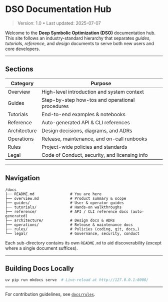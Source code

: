 # DSO Documentation Hub

> Version: 1.0 • Last updated: 2025-07-07

Welcome to the **Deep Symbolic Optimization (DSO)** documentation hub.
This site follows an industry-standard hierarchy that separates _guides_, _tutorials_, _reference_, and _design_ documents to serve both new users and core developers.

---

## Sections

| Category     | Purpose                                         |
| ------------ | ----------------------------------------------- |
| Overview     | High-level introduction and system context      |
| Guides       | Step-by-step how-tos and operational procedures |
| Tutorials    | End-to-end examples & notebooks                 |
| Reference    | Auto-generated API & CLI references             |
| Architecture | Design decisions, diagrams, and ADRs            |
| Operations   | Release, maintenance, and on-call runbooks      |
| Rules        | Project-wide policies and standards             |
| Legal        | Code of Conduct, security, and licensing info   |

---

## Navigation

```
/docs
├── README.md                # You are here
├── overview.md              # Product summary & scope
├── guides/                  # User & operator guides
├── tutorials/               # Hands-on walkthroughs
├── reference/               # API / CLI reference docs (auto-generated)
├── architecture/            # Design docs & ADRs
├── operations/              # Release & maintenance docs
├── rules/                   # Policies (coding, git, docs…)
└── legal/                   # Governance, security, conduct
```

Each sub-directory contains its own `README.md` to aid discoverability (except where a single document suffices).

---

## Building Docs Locally

```bash
uv pip run mkdocs serve  # Live-reload at http://127.0.0.1:8000/
```

---

For contribution guidelines, see [`docs/rules`](rules/).
